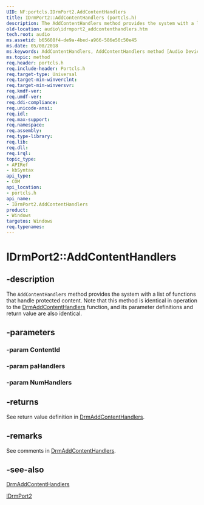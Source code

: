 ```yaml
---
UID: NF:portcls.IDrmPort2.AddContentHandlers
title: IDrmPort2::AddContentHandlers (portcls.h)
description: The AddContentHandlers method provides the system with a list of functions that handle protected content.
old-location: audio\idrmport2_addcontenthandlers.htm
tech.root: audio
ms.assetid: b65608f4-de9a-4bed-a966-586e50c50e45
ms.date: 05/08/2018
ms.keywords: AddContentHandlers, AddContentHandlers method [Audio Devices], AddContentHandlers method [Audio Devices],IDrmPort2 interface, IDrmPort2 interface [Audio Devices],AddContentHandlers method, IDrmPort2.AddContentHandlers, IDrmPort2::AddContentHandlers, audio.idrmport2_addcontenthandlers, audmp-routines_f2bbb2e7-eed1-4ffd-93d9-050dcb6b0b60.xml, portcls/IDrmPort2::AddContentHandlers
ms.topic: method
req.header: portcls.h
req.include-header: Portcls.h
req.target-type: Universal
req.target-min-winverclnt: 
req.target-min-winversvr: 
req.kmdf-ver: 
req.umdf-ver: 
req.ddi-compliance: 
req.unicode-ansi: 
req.idl: 
req.max-support: 
req.namespace: 
req.assembly: 
req.type-library: 
req.lib: 
req.dll: 
req.irql: 
topic_type:
- APIRef
- kbSyntax
api_type:
- COM
api_location:
- portcls.h
api_name:
- IDrmPort2.AddContentHandlers
product:
- Windows
targetos: Windows
req.typenames: 
---
```


# IDrmPort2::AddContentHandlers


## -description


The <code>AddContentHandlers</code> method provides the system with a list of functions that handle protected content. Note that this method is identical in operation to the <a href="https://docs.microsoft.com/windows-hardware/drivers/ddi/content/drmk/nf-drmk-drmaddcontenthandlers">DrmAddContentHandlers</a> function, and its parameter definitions and return value are also identical.


## -parameters




### -param ContentId




### -param paHandlers




### -param NumHandlers






## -returns



See return value definition in <a href="https://docs.microsoft.com/windows-hardware/drivers/ddi/content/drmk/nf-drmk-drmaddcontenthandlers">DrmAddContentHandlers</a>.




## -remarks



See comments in <a href="https://docs.microsoft.com/windows-hardware/drivers/ddi/content/drmk/nf-drmk-drmaddcontenthandlers">DrmAddContentHandlers</a>.




## -see-also




<a href="https://docs.microsoft.com/windows-hardware/drivers/ddi/content/drmk/nf-drmk-drmaddcontenthandlers">DrmAddContentHandlers</a>



<a href="https://docs.microsoft.com/windows-hardware/drivers/ddi/content/portcls/nn-portcls-idrmport2">IDrmPort2</a>
 

 

